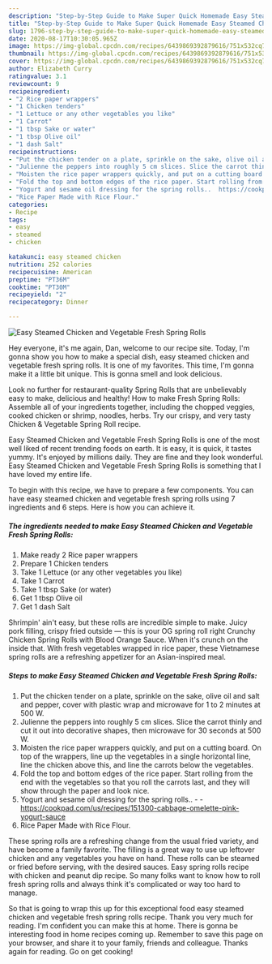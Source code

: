 ```yaml
---
description: "Step-by-Step Guide to Make Super Quick Homemade Easy Steamed Chicken and Vegetable Fresh Spring Rolls"
title: "Step-by-Step Guide to Make Super Quick Homemade Easy Steamed Chicken and Vegetable Fresh Spring Rolls"
slug: 1796-step-by-step-guide-to-make-super-quick-homemade-easy-steamed-chicken-and-vegetable-fresh-spring-rolls
date: 2020-08-17T10:30:05.965Z
image: https://img-global.cpcdn.com/recipes/6439869392879616/751x532cq70/easy-steamed-chicken-and-vegetable-fresh-spring-rolls-recipe-main-photo.jpg
thumbnail: https://img-global.cpcdn.com/recipes/6439869392879616/751x532cq70/easy-steamed-chicken-and-vegetable-fresh-spring-rolls-recipe-main-photo.jpg
cover: https://img-global.cpcdn.com/recipes/6439869392879616/751x532cq70/easy-steamed-chicken-and-vegetable-fresh-spring-rolls-recipe-main-photo.jpg
author: Elizabeth Curry
ratingvalue: 3.1
reviewcount: 9
recipeingredient:
- "2 Rice paper wrappers"
- "1 Chicken tenders"
- "1 Lettuce or any other vegetables you like"
- "1 Carrot"
- "1 tbsp Sake or water"
- "1 tbsp Olive oil"
- "1 dash Salt"
recipeinstructions:
- "Put the chicken tender on a plate, sprinkle on the sake, olive oil and salt and pepper, cover with plastic wrap and microwave for 1 to 2 minutes at 500 W."
- "Julienne the peppers into roughly 5 cm slices. Slice the carrot thinly and cut it out into decorative shapes, then microwave for 30 seconds at 500 W."
- "Moisten the rice paper wrappers quickly, and put on a cutting board. On top of the wrappers, line up the vegetables in a single horizontal line, line the chicken above this, and line the carrots below the vegetables."
- "Fold the top and bottom edges of the rice paper. Start rolling from the end with the vegetables so that you roll the carrots last, and they will show through the paper and look nice."
- "Yogurt and sesame oil dressing for the spring rolls..  https://cookpad.com/us/recipes/151300-cabbage-omelette-pink-yogurt-sauce"
- "Rice Paper Made with Rice Flour."
categories:
- Recipe
tags:
- easy
- steamed
- chicken

katakunci: easy steamed chicken 
nutrition: 252 calories
recipecuisine: American
preptime: "PT36M"
cooktime: "PT30M"
recipeyield: "2"
recipecategory: Dinner

---
```



![Easy Steamed Chicken and Vegetable Fresh Spring Rolls](https://img-global.cpcdn.com/recipes/6439869392879616/751x532cq70/easy-steamed-chicken-and-vegetable-fresh-spring-rolls-recipe-main-photo.jpg)

Hey everyone, it's me again, Dan, welcome to our recipe site. Today, I'm gonna show you how to make a special dish, easy steamed chicken and vegetable fresh spring rolls. It is one of my favorites. This time, I'm gonna make it a little bit unique. This is gonna smell and look delicious.

Look no further for restaurant-quality Spring Rolls that are unbelievably easy to make, delicious and healthy! How to make Fresh Spring Rolls: Assemble all of your ingredients together, including the chopped veggies, cooked chicken or shrimp, noodles, herbs. Try our crispy, and very tasty Chicken &amp; Vegetable Spring Roll recipe.

Easy Steamed Chicken and Vegetable Fresh Spring Rolls is one of the most well liked of recent trending foods on earth. It is easy, it is quick, it tastes yummy. It's enjoyed by millions daily. They are fine and they look wonderful. Easy Steamed Chicken and Vegetable Fresh Spring Rolls is something that I have loved my entire life.


To begin with this recipe, we have to prepare a few components. You can have easy steamed chicken and vegetable fresh spring rolls using 7 ingredients and 6 steps. Here is how you can achieve it.

<!--inarticleads1-->

##### The ingredients needed to make Easy Steamed Chicken and Vegetable Fresh Spring Rolls:

1. Make ready 2 Rice paper wrappers
1. Prepare 1 Chicken tenders
1. Take 1 Lettuce (or any other vegetables you like)
1. Take 1 Carrot
1. Take 1 tbsp Sake (or water)
1. Get 1 tbsp Olive oil
1. Get 1 dash Salt


Shrimpin&#39; ain&#39;t easy, but these rolls are incredible simple to make. Juicy pork filling, crispy fried outside — this is your OG spring roll right Crunchy Chicken Spring Rolls with Blood Orange Sauce. When it&#39;s crunch on the inside that. With fresh vegetables wrapped in rice paper, these Vietnamese spring rolls are a refreshing appetizer for an Asian-inspired meal. 

<!--inarticleads2-->

##### Steps to make Easy Steamed Chicken and Vegetable Fresh Spring Rolls:

1. Put the chicken tender on a plate, sprinkle on the sake, olive oil and salt and pepper, cover with plastic wrap and microwave for 1 to 2 minutes at 500 W.
1. Julienne the peppers into roughly 5 cm slices. Slice the carrot thinly and cut it out into decorative shapes, then microwave for 30 seconds at 500 W.
1. Moisten the rice paper wrappers quickly, and put on a cutting board. On top of the wrappers, line up the vegetables in a single horizontal line, line the chicken above this, and line the carrots below the vegetables.
1. Fold the top and bottom edges of the rice paper. Start rolling from the end with the vegetables so that you roll the carrots last, and they will show through the paper and look nice.
1. Yogurt and sesame oil dressing for the spring rolls.. -  - https://cookpad.com/us/recipes/151300-cabbage-omelette-pink-yogurt-sauce
1. Rice Paper Made with Rice Flour.


These spring rolls are a refreshing change from the usual fried variety, and have become a family favorite. The filling is a great way to use up leftover chicken and any vegetables you have on hand. These rolls can be steamed or fried before serving, with the desired sauces. Easy spring rolls recipe with chicken and peanut dip recipe. So many folks want to know how to roll fresh spring rolls and always think it&#39;s complicated or way too hard to manage. 

So that is going to wrap this up for this exceptional food easy steamed chicken and vegetable fresh spring rolls recipe. Thank you very much for reading. I'm confident you can make this at home. There is gonna be interesting food in home recipes coming up. Remember to save this page on your browser, and share it to your family, friends and colleague. Thanks again for reading. Go on get cooking!
